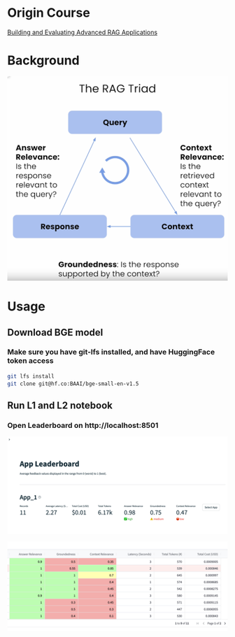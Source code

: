 
# Origin Course
[Building and Evaluating Advanced RAG Applications](https://www.deeplearning.ai/short-courses/building-evaluating-advanced-rag/)

# Background

![RAG Triad](./rag_triad.png)


# Usage

## Download BGE model
### Make sure you have git-lfs installed, and have HuggingFace token access

```bash
git lfs install
git clone git@hf.co:BAAI/bge-small-en-v1.5
```

## Run L1 and L2 notebook

### Open Leaderboard on http://localhost:8501

![Leaderboard](./leaderboard.png)

![Evaluation](./evaluation.png)